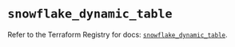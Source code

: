 # `snowflake_dynamic_table`

Refer to the Terraform Registry for docs: [`snowflake_dynamic_table`](https://registry.terraform.io/providers/snowflake-labs/snowflake/0.98.0/docs/resources/dynamic_table).
